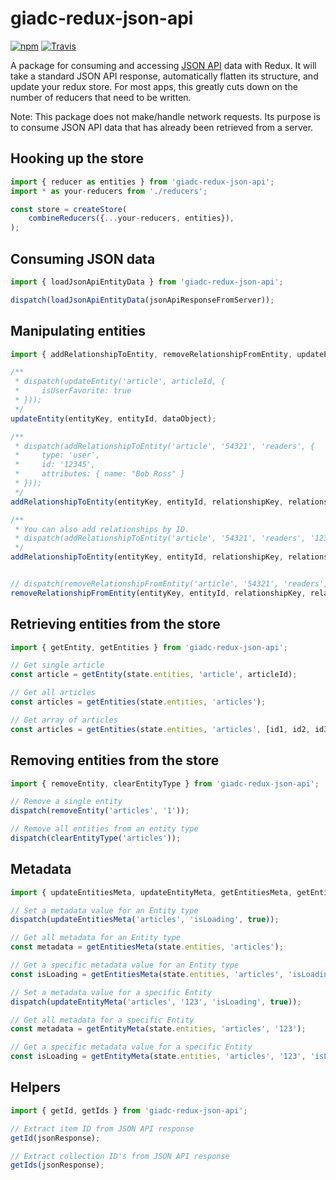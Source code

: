 # giadc-redux-json-api
[![npm](https://img.shields.io/npm/v/giadc-redux-json-api.svg?maxAge=2592000)]()
[![Travis](https://img.shields.io/travis/giadc/giadc-redux-json-api.svg)]()

A package for consuming and accessing [JSON API](http://jsonapi.org/) data with Redux.
It will take a standard JSON API response, automatically flatten its structure, and
update your redux store. For most apps, this greatly cuts down on the number of reducers
that need to be written.

Note: This package does not make/handle network requests. Its purpose is to consume
JSON API data that has already been retrieved from a server.

## Hooking up the store
```javascript
import { reducer as entities } from 'giadc-redux-json-api';
import * as your-reducers from './reducers';

const store = createStore(
    combineReducers({...your-reducers, entities}),
);
```

## Consuming JSON data
```javascript
import { loadJsonApiEntityData } from 'giadc-redux-json-api';

dispatch(loadJsonApiEntityData(jsonApiResponseFromServer));
```

## Manipulating entities
```javascript
import { addRelationshipToEntity, removeRelationshipFromEntity, updateEntity } from 'giadc-reduc-json-api';

/**
 * dispatch(updateEntity('article', articleId, {
 *     isUserFavorite: true
 * }));
 */
updateEntity(entityKey, entityId, dataObject);

/**
 * dispatch(addRelationshipToEntity('article', '54321', 'readers', {
 *     type: 'user',
 *     id: '12345',
 *     attributes: { name: "Bob Ross" }
 * }));
 */
addRelationshipToEntity(entityKey, entityId, relationshipKey, relationshipJsonApiObject);

/**
 * You can also add relationships by ID.
 * dispatch(addRelationshipToEntity('article', '54321', 'readers', '12345'));
 */
addRelationshipToEntity(entityKey, entityId, relationshipKey, relationshipJsonApiObject);


// dispatch(removeRelationshipFromEntity('article', '54321', 'readers', '12345'));
removeRelationshipFromEntity(entityKey, entityId, relationshipKey, relationshipId);
```

## Retrieving entities from the store
```javascript
import { getEntity, getEntities } from 'giadc-redux-json-api';

// Get single article
const article = getEntity(state.entities, 'article', articleId);

// Get all articles
const articles = getEntities(state.entities, 'articles');

// Get array of articles
const articles = getEntities(state.entities, 'articles', [id1, id2, id3]);
```

## Removing entities from the store
```javascript
import { removeEntity, clearEntityType } from 'giadc-redux-json-api';

// Remove a single entity
dispatch(removeEntity('articles', '1'));

// Remove all entities from an entity type
dispatch(clearEntityType('articles'));
```

## Metadata
```javascript
import { updateEntitiesMeta, updateEntityMeta, getEntitiesMeta, getEntityMeta } from 'giadc-redux-json-api';

// Set a metadata value for an Entity type
dispatch(updateEntitiesMeta('articles', 'isLoading', true));

// Get all metadata for an Entity type
const metadata = getEntitiesMeta(state.entities, 'articles');

// Get a specific metadata value for an Entity type
const isLoading = getEntitiesMeta(state.entities, 'articles', 'isLoading');

// Set a metadata value for a specific Entity
dispatch(updateEntityMeta('articles', '123', 'isLoading', true));

// Get all metadata for a specific Entity
const metadata = getEntityMeta(state.entities, 'articles', '123');

// Get a specific metadata value for a specific Entity
const isLoading = getEntityMeta(state.entities, 'articles', '123', 'isLoading');
```

## Helpers
```javascript
import { getId, getIds } from 'giadc-redux-json-api';

// Extract item ID from JSON API response
getId(jsonResponse);

// Extract collection ID's from JSON API response
getIds(jsonResponse);
```
